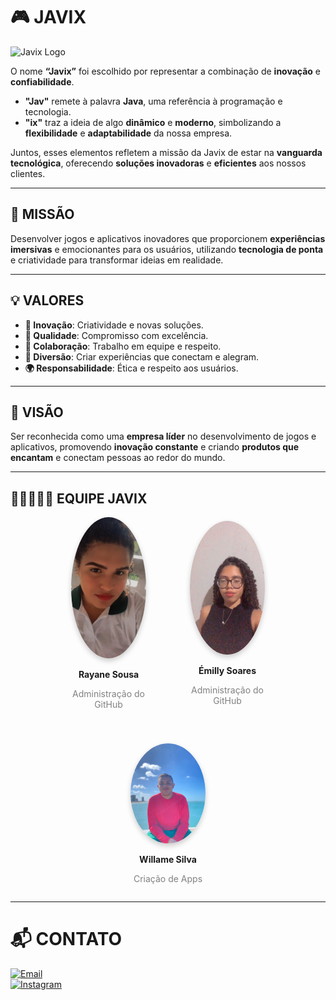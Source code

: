 # 🎮 **JAVIX**  

![Javix Logo](https://via.placeholder.com/400x150?text=Seu+Logo+Aqui)

O nome **“Javix”** foi escolhido por representar a combinação de **inovação** e **confiabilidade**.  
- **"Jav"** remete à palavra **Java**, uma referência à programação e tecnologia.  
- **"ix"** traz a ideia de algo **dinâmico** e **moderno**, simbolizando a **flexibilidade** e **adaptabilidade** da nossa empresa.  

Juntos, esses elementos refletem a missão da Javix de estar na **vanguarda tecnológica**, oferecendo **soluções inovadoras** e **eficientes** aos nossos clientes.

---

## 🌟 **MISSÃO**  
Desenvolver jogos e aplicativos inovadores que proporcionem **experiências imersivas** e emocionantes para os usuários, utilizando **tecnologia de ponta** e criatividade para transformar ideias em realidade.

---

## 💡 **VALORES**
- **🚀 Inovação**: Criatividade e novas soluções.  
- **🏅 Qualidade**: Compromisso com excelência.  
- **🤝 Colaboração**: Trabalho em equipe e respeito.  
- **🎉 Diversão**: Criar experiências que conectam e alegram.  
- **🌍 Responsabilidade**: Ética e respeito aos usuários.

---

## 🎯 **VISÃO**  
Ser reconhecida como uma **empresa líder** no desenvolvimento de jogos e aplicativos, promovendo **inovação constante** e criando **produtos que encantam** e conectam pessoas ao redor do mundo.

---

## 👩🏼‍🤝‍👨🏽 **EQUIPE JAVIX**

<div style="display: flex; justify-content: center; align-items: center; flex-wrap: wrap; gap: 40px;">

  <div style="text-align: center; width: 150px;">
    <img src="equipe/img/IMG_20230127_073100_122.jpg" alt="Rayane Sousa" style="border-radius: 50%; width: 120px; box-shadow: 0px 4px 8px rgba(0, 0, 0, 0.2);">
    <p><strong>Rayane Sousa</strong></p>
    <p style="color: gray;">Administração do GitHub</p>
  </div>

  <div style="text-align: center; width: 150px;">
    <img src="equipe/img/11d74b60-773c-4fdd-a7e3-74a0f7b16db3.jpg" alt="Émilly Soares" style="border-radius: 50%; width: 120px; box-shadow: 0px 4px 8px rgba(0, 0, 0, 0.2);">
    <p><strong>Émilly Soares</strong></p>
    <p style="color: gray;">Administração do GitHub</p>
  </div>

  <div style="text-align: center; width: 150px;">
    <img src="equipe/img/7b4e6b25-37ab-4a6a-9760-40076ff8ad51.jpg" alt="Willame Silva" style="border-radius: 50%; width: 120px; box-shadow: 0px 4px 8px rgba(0, 0, 0, 0.2);">
    <p><strong>Willame Silva</strong></p>
    <p style="color: gray;">Criação de Apps</p>
  </div>

</div>

---
# 📬 **CONTATO**

  <a href="mailto:javix.equipe@gmail.com" target="_blank">
    <img src="https://img.shields.io/badge/Email-javix.equipe%40gmail.com-blue?style=for-the-badge" alt="Email" style="width: 180px;">
  </a>

<div style="display: flex; justify-content: start; gap: 15px; align-items: center;">

  <a href="https://instagram.com/seu_perfil" target="_blank">
    <img src="https://img.shields.io/badge/Instagram-seu_perfil-blue?style=for-the-badge" alt="Instagram" style="width: 180px;">
  </a>

</div>
